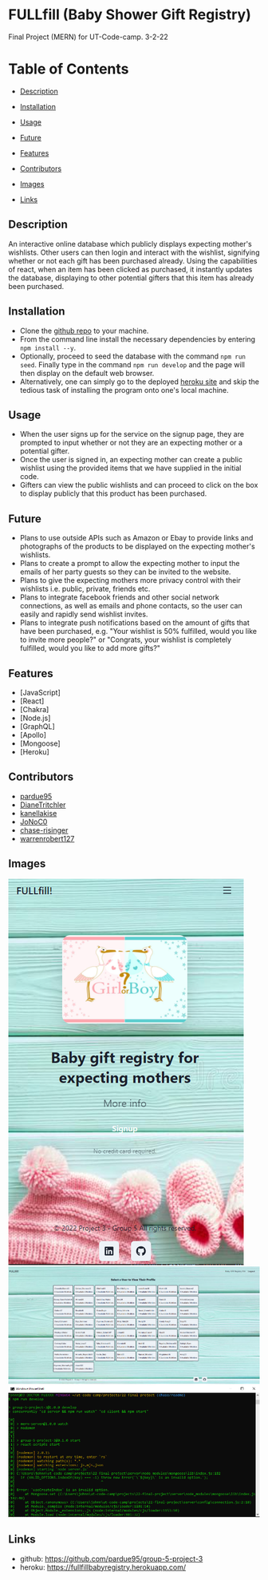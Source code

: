 
# FULLfill (Baby Shower Gift Registry)
Final Project (MERN) for UT-Code-camp. 3-2-22
# Table of Contents

- [Description](#description)

- [Installation](#installation)

- [Usage](#usage)

- [Future](#future)

- [Features](#features)

- [Contributors](#contributors)

- [Images](#images)

- [Links](#links)

## Description
An interactive online database which publicly displays expecting mother's wishlists.  Other users can then login and interact with the wishlist, signifying whether or not each gift has been purchased already.  Using the capabilities of react, when an item has been clicked as purchased, it instantly updates the database, displaying to other potential gifters that this item has already been purchased.

## Installation 
* Clone the [github repo](https://github.com/pardue95/group-5-project-3) to your machine.  
* From the command line install the necessary dependencies by entering `npm install --y`.  
* Optionally, proceed to seed the database with the command `npm run seed`. Finally type in the command `npm run develop` and the page will then display on the default web browser.
* Alternatively, one can simply go to the deployed [heroku site](https://fullfillbabyregistry.herokuapp.com/) and skip the tedious task of installing the program onto one's local machine.

## Usage
* When the user signs up for the service on the signup page, they are prompted to input whether or not they are an expecting mother or a potential gifter.  
* Once the user is signed in, an expecting mother can create a public wishlist using the provided items that we have supplied in the initial code.  
* Gifters can view the public wishlists and can proceed to click on the box to display publicly that this product has been purchased.

## Future 
* Plans to use outside APIs such as Amazon or Ebay to provide links and photographs of the products to be displayed on the expecting mother's wishlists.  
* Plans to create a prompt to allow the expecting mother to input the emails of her party guests so they can be invited to the website. 
* Plans to give the expecting mothers more privacy control with their wishlists i.e. public, private, friends etc.  
* Plans to integrate facebook friends and other social network connections, as well as emails and phone contacts, so the user can easily and rapidly send wishlist invites.  
* Plans to integrate push notifications based on the amount of gifts that have been purchased, e.g. "Your wishlist is 50% fulfilled, would you like to invite more people?" or "Congrats, your wishlist is completely fulfilled, would you like to add more gifts?"

## Features

* [JavaScript]
* [React]
* [Chakra]
* [Node.js]
* [GraphQL]
* [Apollo]
* [Mongoose]
* [Heroku]

## Contributors
* [pardue95](https://www.github.com/pardue95)
* [DianeTritchler](https://www.github.com/dianetritchler)
* [kanellakise](https://www.github.com/kanellakise)
* [JoNoC0](https://www.github.com/JoNoC0)
* [chase-risinger](https://www.github.com/chase-risinger)
* [warrenrobert127](https://github.com/warrenrobert127)



## Images
![screenshot of deployed app](client/src/images/screen-shot-3.png?raw=true "Screenshot of deployed app")
![screenshot #2 of deployed app](client/src/images/screen-shot-4.png?raw=true "Screenshot #2 of deployed app")
![screenshot of command line](client/src/images/screen-shot-2.png?raw=true "Screenshot of command line")


## Links
* github: https://github.com/pardue95/group-5-project-3
* heroku: https://fullfillbabyregistry.herokuapp.com/
